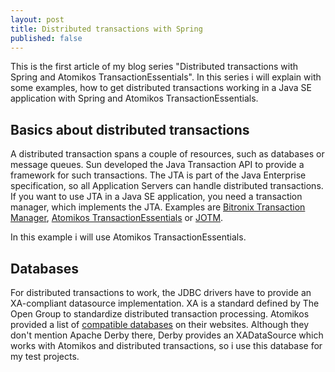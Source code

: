 ```yaml
--- 
layout: post
title: Distributed transactions with Spring
published: false
---
```

This is the first article of my blog series "Distributed transactions with Spring and Atomikos TransactionEssentials". 
In this series i will explain with some examples, how to get distributed transactions working in a Java SE application 
with Spring and Atomikos TransactionEssentials.

## Basics about distributed transactions

A distributed transaction spans a couple of resources, such as databases or message queues. Sun developed the Java Transaction API to provide 
a framework for such transactions. The JTA is part of the Java Enterprise specification, so all Application Servers can handle distributed transactions.
If you want to use JTA in a Java SE application, you need a transaction manager, which implements the JTA. 
Examples are [Bitronix Transaction Manager](http://docs.codehaus.org/display/BTM/Home), [Atomikos TransactionEssentials](http://www.atomikos.com/) 
or [JOTM](http://jotm.ow2.org).

In this example i will use Atomikos TransactionEssentials.

## Databases

For distributed transactions to work, the JDBC drivers have to provide an XA-compliant datasource implementation. XA is a standard defined by The Open Group
to standardize distributed transaction processing. Atomikos provided a list of [compatible databases](http://www.atomikos.com/Documentation/SupportedJdbcVendors) 
on their websites. Although they don't mention Apache Derby there, Derby provides an XADataSource which works with Atomikos and distributed transactions, so i 
use this database for my test projects.
